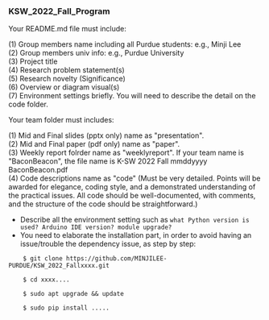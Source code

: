 ### KSW_2022_Fall_Program

Your README.md file must include:

(1) Group members name including all Purdue students: e.g., Minji Lee  
(2) Group members univ info: e.g., Purdue University  
(3) Project title  
(4) Research problem statement(s)  
(5) Research novelty (Significance)  
(6) Overview or diagram visual(s)  
(7) Environment settings briefly. You will need to describe the detail on the code folder.

Your team folder must includes:

(1) Mid and Final slides (pptx only) name as "presentation".  
(2) Mid and Final paper (pdf only) name as "paper".   
(3) Weekly report folrder name as "weeklyreport". If your team name is "BaconBeacon", the file name is K-SW 2022 Fall mmddyyyy BaconBeacon.pdf  
(4) Code descriptions name as "code" (Must be very detailed. Points will be awarded for elegance, coding style, and a demonstrated understanding of the practical issues. All code should be well-documented, with comments, and the structure of the code should be straightforward.)  
- Describe all the environment setting such as ```what Python version is used? Arduino IDE version? module upgrade? ```
- You need to elaborate the installation part, in order to avoid having an issue/trouble the dependency issue, as step by step:
```
    $ git clone https://github.com/MINJILEE-PURDUE/KSW_2022_Fallxxxx.git
    
    $ cd xxxx....
    
    $ sudo apt upgrade && update
    
    $ sudo pip install .....
```
